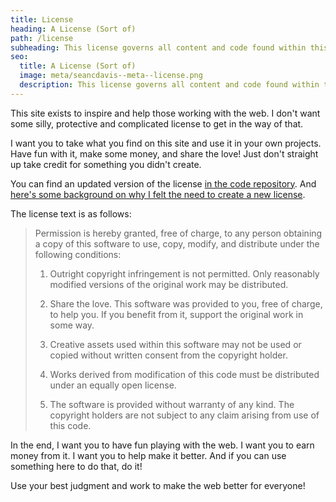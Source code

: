 ```yaml
---
title: License
heading: A License (Sort of)
path: /license
subheading: This license governs all content and code found within this site.
seo:
  title: A License (Sort of)
  image: meta/seancdavis--meta--license.png
  description: This license governs all content and code found within this site.
---
```


This site exists to inspire and help those working with the web. I don't want some silly, protective and complicated license to get in the way of that.

I want you to take what you find on this site and use it in your own projects. Have fun with it, make some money, and share the love! Just don't straight up take credit for something you didn't create.

You can find an updated version of the license [in the code repository](https://github.com/seancdavis/seancdavis-com/blob/main/LICENSE). And [here's some background on why I felt the need to create a new license](/posts/use-with-love-public-license/).

The license text is as follows:

> Permission is hereby granted, free of charge, to any person obtaining a copy of
> this software to use, copy, modify, and distribute under the following
> conditions:
>
> 1. Outright copyright infringement is not permitted. Only reasonably modified
>    versions of the original work may be distributed.
>
> 2. Share the love. This software was provided to you, free of charge, to help
>    you. If you benefit from it, support the original work in some way.
>
> 3. Creative assets used within this software may not be used or copied without
>    written consent from the copyright holder.
>
> 4. Works derived from modification of this code must be distributed under an
>    equally open license.
>
> 5. The software is provided without warranty of any kind. The copyright holders
>    are not subject to any claim arising from use of this code.

In the end, I want you to have fun playing with the web. I want you to earn money from it. I want you to help make it better. And if you can use something here to do that, do it!

Use your best judgment and work to make the web better for everyone!
